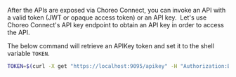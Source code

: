 After the APIs are exposed via Choreo Connect, you can invoke an API with a valid token (JWT or opaque access token) or an API key.  Let's use Choreo Connect's API key endpoint to obtain an API key in order to access the API.
   
The below command will retrieve an APIKey token and set it to the shell variable `TOKEN`.
        
``` bash
TOKEN=$(curl -X get "https://localhost:9095/apikey" -H "Authorization:Basic YWRtaW46YWRtaW4=" -k)
```

